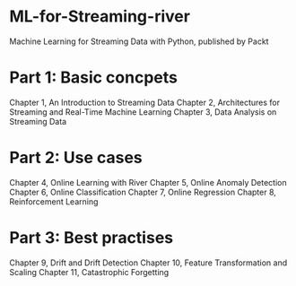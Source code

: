 # ML-for-Streaming-river
Machine Learning for Streaming Data with Python, published by Packt

# Part 1: Basic concpets
Chapter 1, An Introduction to Streaming Data
Chapter 2, Architectures for Streaming and Real-Time Machine Learning
Chapter 3, Data Analysis on Streaming Data

# Part 2: Use cases
Chapter 4, Online Learning with River
Chapter 5, Online Anomaly Detection
Chapter 6, Online Classification
Chapter 7, Online Regression
Chapter 8, Reinforcement Learning

# Part 3: Best practises
Chapter 9, Drift and Drift Detection
Chapter 10, Feature Transformation and Scaling
Chapter 11, Catastrophic Forgetting
